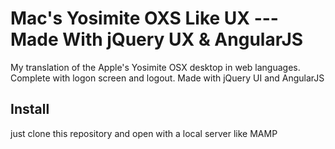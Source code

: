 Mac's Yosimite OXS Like UX --- Made With jQuery UX & AngularJS
========
My translation of the Apple's Yosimite OSX desktop in web languages. Complete with logon screen and logout. Made with jQuery UI and AngularJS

## Install ##
just clone this repository and open with a local server like MAMP